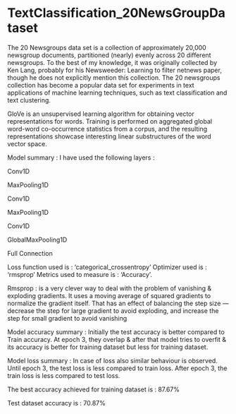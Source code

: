# TextClassification_20NewsGroupDataset

The 20 Newsgroups data set is a collection of approximately 20,000 newsgroup documents, partitioned (nearly) evenly across 20 different newsgroups. To the best of my knowledge, it was originally collected by Ken Lang, probably for his Newsweeder: Learning to filter netnews paper, though he does not explicitly mention this collection. The 20 newsgroups collection has become a popular data set for experiments in text applications of machine learning techniques, such as text classification and text clustering.

GloVe is an unsupervised learning algorithm for obtaining vector representations for words. Training is performed on aggregated global word-word co-occurrence statistics from a corpus, and the resulting representations showcase interesting linear substructures of the word vector space.

Model summary : I have used the following layers :

Conv1D

MaxPooling1D

Conv1D

MaxPooling1D

Conv1D

GlobalMaxPooling1D

Full Connection

Loss function used is : ‘categorical_crossentropy’
Optimizer used is : ‘rmsprop’
Metrics used to measure is : ‘Accuracy’.

Rmsprop : is a very clever way to deal with the problem of vanishing & exploding gradients. It
uses a moving average of squared gradients to normalize the gradient itself. That has an effect
of balancing the step size — decrease the step for large gradient to avoid exploding, and
increase the step for small gradient to avoid vanishing

Model accuracy summary : Initially the test accuracy is better compared to Train accuracy. At
epoch 3, they overlap & after that model tries to overfit & its accuracy is better for training
dataset but less for training dataset.

Model loss summary : In case of loss also similar behaviour is observed. Until epoch 3, the
test loss is less compared to train loss. After epoch 3, the train loss is less compared to test
loss.

The best accuracy achieved for training dataset is : 87.67%

Test dataset accuracy is : 70.87%
